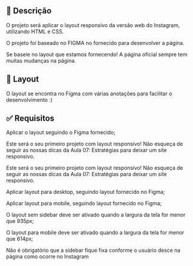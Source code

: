## 📝 Descrição
O projeto será aplicar o layout responsivo da versão web do Instagram, utilizando HTML e CSS.

O projeto foi baseado no FIGMA no fornecido para desenvolver a página.

Se baseie no layout que estamos fornecendo! A página oficial sempre tem muitas mudanças na página.

## 🎨 Layout

O layout se encontra no Figma com várias anotações para facilitar o desenvolvimento :)

## ✅ Requisitos

Aplicar o layout seguindo o Figma fornecido;

Este será o seu primeiro projeto com layout responsivo! Não esqueça de seguir as nossas dicas da Aula 07: Estratégias para deixar um site responsivo. 

Este será o seu primeiro projeto com layout responsivo! Não esqueça de seguir as nossas dicas da Aula 07: Estratégias para deixar um site responsivo. 

Aplicar layout para desktop, seguindo layout fornecido no Figma;

Aplicar layout para mobile, seguindo layout fornecido no Figma;

O layout sem sidebar deve ser ativado quando a largura da tela for menor que 935px;

O layout para mobile deve ser ativado quando a largura da tela for menor que 614px;

Não é obrigatório que a sidebar fique fixa conforme o usuário desce na página como ocorre no Instagram
